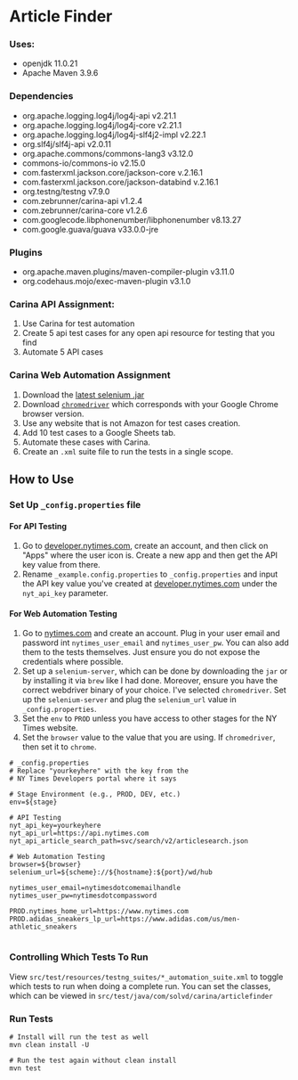 # Article Finder

### Uses:

- openjdk 11.0.21
- Apache Maven 3.9.6

### Dependencies

- org.apache.logging.log4j/log4j-api v2.21.1
- org.apache.logging.log4j/log4j-core v2.21.1
- org.apache.logging.log4j/log4j-slf4j2-impl v2.22.1
- org.slf4j/slf4j-api v2.0.11
- org.apache.commons/commons-lang3 v3.12.0
- commons-io/commons-io v2.15.0
- com.fasterxml.jackson.core/jackson-core v.2.16.1
- com.fasterxml.jackson.core/jackson-databind v.2.16.1
- org.testng/testng v7.9.0
- com.zebrunner/carina-api v1.2.4
- com.zebrunner/carina-core v1.2.6
- com.googlecode.libphonenumber/libphonenumber v8.13.27
- com.google.guava/guava v33.0.0-jre

### Plugins

- org.apache.maven.plugins/maven-compiler-plugin v3.11.0
- org.codehaus.mojo/exec-maven-plugin v3.1.0

### Carina API Assignment:

1. Use Carina for test automation
2. Create 5 api test cases for any open api resource for testing that you find
3. Automate 5 API cases

### Carina Web Automation Assignment

1. Download the [latest selenium .jar](https://github.com/SeleniumHQ/selenium/releases/download)
2. Download [`chromedriver`](https://chromedriver.chromium.org/downloads) which corresponds with
   your Google Chrome browser version.
3. Use any website that is not Amazon for test cases creation.
4. Add 10 test cases to a Google Sheets tab.
5. Automate these cases with Carina.
6. Create an `.xml` suite file to run the tests in a single scope.

## How to Use

### Set Up `_config.properties` file

#### For API Testing

1. Go to [developer.nytimes.com](developer.nytimes.com), create an account, and then click on "Apps"
   where the user icon is. Create a new app and then get the API key value from there.
2. Rename `_example.config.properties` to `_config.properties` and input the API key value you've
   created
   at [developer.nytimes.com](developer.nytimes.com) under the `nyt_api_key` parameter.

#### For Web Automation Testing

1. Go to [nytimes.com](https://nytimes.com) and create an account. Plug in your user email and
   password int `nytimes_user_email` and `nytimes_user_pw`. You can also add them to the tests
   themselves. Just ensure you do not expose the credentials where possible.
2. Set up a `selenium-server`, which can be done by downloading the `jar` or by installing it
   via `brew` like I had done. Moreover, ensure you have the correct webdriver binary of your
   choice. I've selected `chromedriver`. Set up the `selenium-server` and plug the `selenium_url`
   value in  `_config.properties`.
3. Set the `env` to `PROD` unless you have access to other stages for the NY Times website.
4. Set the `browser` value to the value that you are using. If `chromedriver`, then set it
   to `chrome`.

```text
# _config.properties
# Replace "yourkeyhere" with the key from the 
# NY Times Developers portal where it says 

# Stage Environment (e.g., PROD, DEV, etc.)
env=${stage}

# API Testing
nyt_api_key=yourkeyhere
nyt_api_url=https://api.nytimes.com
nyt_api_article_search_path=svc/search/v2/articlesearch.json

# Web Automation Testing
browser=${browser}
selenium_url=${scheme}://${hostname}:${port}/wd/hub

nytimes_user_email=nytimesdotcomemailhandle
nytimes_user_pw=nytimesdotcompassword

PROD.nytimes_home_url=https://www.nytimes.com
PROD.adidas_sneakers_lp_url=https://www.adidas.com/us/men-athletic_sneakers


```

### Controlling Which Tests To Run

View `src/test/resources/testng_suites/*_automation_suite.xml` to toggle which tests to run when
doing a complete run. You can set the classes, which can be viewed
in `src/test/java/com/solvd/carina/articlefinder`

### Run Tests

```shell
# Install will run the test as well
mvn clean install -U

# Run the test again without clean install
mvn test
```
